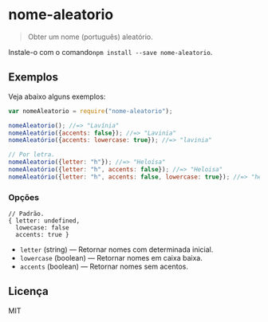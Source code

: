 # nome-aleatorio

> Obter um nome (português) aleatório.

Instale-o com o comando`npm install --save nome-aleatorio`.

## Exemplos

Veja abaixo alguns exemplos:

```js
var nomeAleatorio = require("nome-aleatorio");

nomeAleatorio(); //=> "Lavínia"
nomeAleatório({accents: false}); //=> "Lavinia"
nomeAleatório({accents: lowercase: true}); //=> "lavinia"

// Por letra.
nomeAleatorio({letter: "h"}); //=> "Heloísa"
nomeAleatório({letter: "h", accents: false}); //=> "Heloisa"
nomeAleatório({letter: "h", accents: false, lowercase: true}); //=> "heloisa"
```

### Opções

```
// Padrão.
{ letter: undefined,
  lowecase: false
  accents: true }
```

* `letter` (string) ― Retornar nomes com determinada inicial.
* `lowercase` (boolean) ― Retornar nomes em caixa baixa.
* `accents` (boolean) ― Retornar nomes sem acentos.

## Licença

MIT